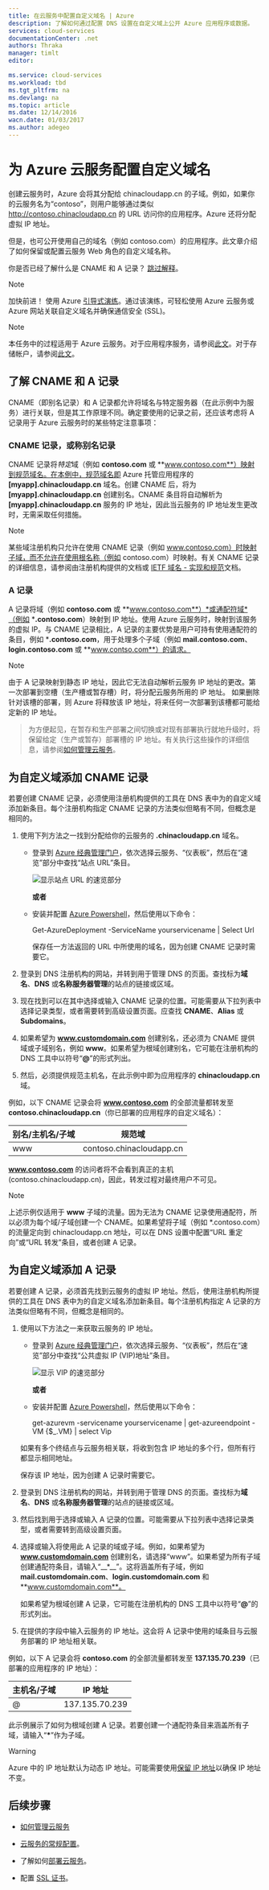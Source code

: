 ```yaml
---
title: 在云服务中配置自定义域名 | Azure
description: 了解如何通过配置 DNS 设置在自定义域上公开 Azure 应用程序或数据。
services: cloud-services
documentationCenter: .net
authors: Thraka
manager: timlt
editor: 

ms.service: cloud-services
ms.workload: tbd
ms.tgt_pltfrm: na
ms.devlang: na
ms.topic: article
ms.date: 12/14/2016
wacn.date: 01/03/2017
ms.author: adegeo
---
```


# 为 Azure 云服务配置自定义域名

创建云服务时，Azure 会将其分配给 chinacloudapp.cn 的子域。例如，如果你的云服务名为“contoso”，则用户能够通过类似 http://contoso.chinacloudapp.cn 的 URL 访问你的应用程序。Azure 还将分配虚拟 IP 地址。

但是，也可公开使用自己的域名（例如 contoso.com）的应用程序。此文章介绍了如何保留或配置云服务 Web 角色的自定义域名称。

你是否已经了解什么是 CNAME 和 A 记录？ [跳过解释](#add-a-cname-record-for-your-custom-domain)。

> [!NOTE]
加快前进！ 使用 Azure [引导式演练](http://support.microsoft.com/zh-cn/kb/2990804)。通过该演练，可轻松使用 Azure 云服务或 Azure 网站关联自定义域名并确保通信安全 (SSL)。

<p/>

> [!NOTE]
本任务中的过程适用于 Azure 云服务。对于应用程序服务，请参阅[此文](../app-service-web/web-sites-custom-domain-name.md)。对于存储帐户，请参阅[此文](../storage/storage-custom-domain-name.md)。

## 了解 CNAME 和 A 记录

CNAME（即别名记录）和 A 记录都允许将域名与特定服务器（在此示例中为服务）进行关联，但是其工作原理不同。确定要使用的记录之前，还应该考虑将 A 记录用于 Azure 云服务时的某些特定注意事项：

### CNAME 记录，或称别名记录

CNAME 记录将*特定*域（例如 **contoso.com** 或 **www.contoso.com**）映射到规范域名。在本例中，规范域名即 Azure 托管应用程序的 **[myapp].chinacloudapp.cn** 域名。创建 CNAME 后，将为 **[myapp].chinacloudapp.cn** 创建别名。CNAME 条目将自动解析为 **[myapp].chinacloudapp.cn** 服务的 IP 地址，因此当云服务的 IP 地址发生更改时，无需采取任何措施。

> [!NOTE]
某些域注册机构只允许在使用 CNAME 记录（例如 www.contoso.com）时映射子域，而不允许在使用根名称（例如 contoso.com）时映射。有关 CNAME 记录的详细信息，请参阅由注册机构提供的文档或 [IETF 域名 - 实现和规范](http://tools.ietf.org/html/rfc1035)文档。

### A 记录

A 记录将域（例如 **contoso.com** 或 **www.contoso.com**）*或通配符域*（例如 ***.contoso.com**）映射到 IP 地址。使用 Azure 云服务时，映射到该服务的虚拟 IP。与 CNAME 记录相比，A 记录的主要优势是用户可持有使用通配符的条目，例如 ***.contoso.com**，用于处理多个子域（例如 **mail.contoso.com**、**login.contoso.com** 或 **www.contso.com**）的请求。

> [!NOTE]
由于 A 记录映射到静态 IP 地址，因此它无法自动解析云服务 IP 地址的更改。第一次部署到空槽（生产槽或暂存槽）时，将分配云服务所用的 IP 地址。 如果删除针对该槽的部署，则 Azure 将释放该 IP 地址，将来任何一次部署到该槽都可能给定新的 IP 地址。
>
> 为方便起见，在暂存和生产部署之间切换或对现有部署执行就地升级时，将保留给定（生产或暂存）部署槽的 IP 地址。有关执行这些操作的详细信息，请参阅[如何管理云服务](./cloud-services-how-to-manage.md)。

## <a name="add-a-cname-record-for-your-custom-domain"></a> 为自定义域添加 CNAME 记录

若要创建 CNAME 记录，必须使用注册机构提供的工具在 DNS 表中为的自定义域添加新条目。每个注册机构指定 CNAME 记录的方法类似但略有不同，但概念是相同的。

1. 使用下列方法之一找到分配给你的云服务的 **.chinacloudapp.cn** 域名。

   * 登录到 [Azure 经典管理门户]，依次选择云服务、“仪表板”，然后在“速览”部分中查找“站点 URL”条目。

       ![显示站点 URL 的速览部分][csurl]

       **或者**

   * 安装并配置 [Azure Powershell](../powershell-install-configure.md)，然后使用以下命令：

        Get-AzureDeployment -ServiceName yourservicename | Select Url

     保存任一方法返回的 URL 中所使用的域名，因为创建 CNAME 记录时需要它。

1.  登录到 DNS 注册机构的网站，并转到用于管理 DNS 的页面。查找标为**域名**、**DNS** 或**名称服务器管理**的站点的链接或区域。

2.  现在找到可以在其中选择或输入 CNAME 记录的位置。可能需要从下拉列表中选择记录类型，或者需要转到高级设置页面。应查找 **CNAME**、**Alias** 或 **Subdomains**。

3.  如果希望为 **www.customdomain.com** 创建别名，还必须为 CNAME 提供域或子域别名，例如 **www**。如果希望为根域创建别名，它可能在注册机构的 DNS 工具中以符号“**@**”的形式列出。

4. 然后，必须提供规范主机名，在此示例中即为应用程序的 **chinacloudapp.cn** 域。

例如，以下 CNAME 记录会将 **www.contoso.com** 的全部流量都转发至 **contoso.chinacloudapp.cn**（你已部署的应用程序的自定义域名）：

| 别名/主机名/子域 | 规范域 |
| ------------------------- | -------------------- |
| www | contoso.chinacloudapp.cn |

**www.contoso.com** 的访问者将不会看到真正的主机 (contoso.chinacloudapp.cn)，因此，转发过程对最终用户不可见。

> [!NOTE]
上述示例仅适用于 **www** 子域的流量。因为无法为 CNAME 记录使用通配符，所以必须为每个域/子域创建一个 CNAME。如果希望将子域（例如 *.contoso.com）的流量定向到 chinacloudapp.cn 地址，可以在 DNS 设置中配置“URL 重定向”或“URL 转发”条目，或者创建 A 记录。

## 为自定义域添加 A 记录

若要创建 A 记录，必须首先找到云服务的虚拟 IP 地址。然后，使用注册机构所提供的工具在 DNS 表中为的自定义域名添加新条目。每个注册机构指定 A 记录的方法类似但略有不同，但概念是相同的。

1. 使用以下方法之一来获取云服务的 IP 地址。

   * 登录到 [Azure 经典管理门户]，依次选择云服务、“仪表板”，然后在“速览”部分中查找“公共虚拟 IP (VIP)地址”条目。

       ![显示 VIP 的速览部分][vip]

       **或者**

   * 安装并配置 [Azure Powershell](../powershell-install-configure.md)，然后使用以下命令：

        get-azurevm -servicename yourservicename | get-azureendpoint -VM {$_.VM} | select Vip

    如果有多个终结点与云服务相关联，将收到包含 IP 地址的多个行，但所有行都显示相同地址。

    保存该 IP 地址，因为创建 A 记录时需要它。

1.  登录到 DNS 注册机构的网站，并转到用于管理 DNS 的页面。查找标为**域名**、**DNS** 或**名称服务器管理**的站点的链接或区域。

2.  然后找到用于选择或输入 A 记录的位置。可能需要从下拉列表中选择记录类型，或者需要转到高级设置页面。

3. 选择或输入将使用此 A 记录的域或子域。例如，如果希望为 **www.customdomain.com** 创建别名，请选择“www”。如果希望为所有子域创建通配符条目，请输入“\_\_*\_\_”。这将涵盖所有子域，例如 **mail.customdomain.com**、**login.customdomain.com** 和 **www.customdomain.com**。

    如果希望为根域创建 A 记录，它可能在注册机构的 DNS 工具中以符号“**@**”的形式列出。

4. 在提供的字段中输入云服务的 IP 地址。这会将 A 记录中使用的域条目与云服务部署的 IP 地址相关联。

例如，以下 A 记录会将 **contoso.com** 的全部流量都转发至 **137.135.70.239**（已部署的应用程序的 IP 地址）：

| 主机名/子域 | IP 地址 |
| ------------------- | -------------- |
| @ | 137\.135.70.239 |

此示例展示了如何为根域创建 A 记录。若要创建一个通配符条目来涵盖所有子域，请输入“__*__”作为子域。

>[!WARNING]
Azure 中的 IP 地址默认为动态 IP 地址。可能需要使用[保留 IP 地址](../virtual-network/virtual-networks-reserved-public-ip.md)以确保 IP 地址不变。

## 后续步骤

* [如何管理云服务](./cloud-services-how-to-manage.md)

* [云服务的常规配置](./cloud-services-how-to-configure.md)。
* 了解如何[部署云服务](./cloud-services-how-to-create-deploy.md)。
* 配置 [SSL 证书](./cloud-services-configure-ssl-certificate.md)。

[Expose Your Application on a Custom Domain]: #access-app
[Add a CNAME Record for Your Custom Domain]: #add-cname
[Expose Your Data on a Custom Domain]: #access-data
[VIP swaps]: http://msdn.microsoft.com/zh-cn/library/ee517253.aspx
[Create a CNAME record that associates the subdomain with the storage account]: #create-cname
[Azure 经典管理门户]: https://manage.windowsazure.cn
[Validate Custom Domain dialog box]: http://i.msdn.microsoft.com/dynimg/IC544437.jpg
[vip]: ./media/cloud-services-custom-domain-name/csvip.png
[csurl]: ./media/cloud-services-custom-domain-name/csurl.png

<!---HONumber=Mooncake_Quality_Review_1118_2016-->